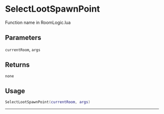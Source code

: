 # SelectLootSpawnPoint
Function name in RoomLogic.lua
## Parameters
`currentRoom`, `args`
## Returns
`none`
## Usage
```lua
SelectLootSpawnPoint(currentRoom, args)
```
---
